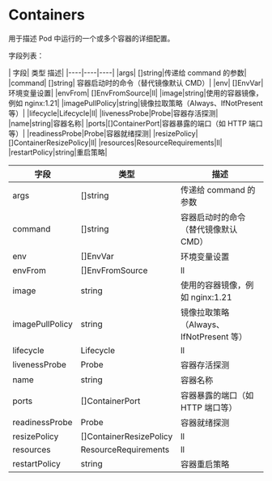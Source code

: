 # Containers

用于描述 Pod 中运行的一个或多个容器的详细配置。

字段列表：

| 字段| 类型 描述|
|----|----|----|
|args| []string|传递给 command 的参数|
|command| \[]string| 容器启动时的命令（替代镜像默认 CMD）|
|env| []EnvVar| 环境变量设置|
|envFrom| []EnvFromSource|ll|
|image|string|使用的容器镜像，例如 nginx:1.21|
|imagePullPolicy|string|镜像拉取策略（Always、IfNotPresent 等）|
|lifecycle|Lifecycle|ll|
|livenessProbe|Probe|容器存活探测|
|name|string|容器名称|
|ports|\[]ContainerPort|容器暴露的端口（如 HTTP 端口等）|
|readinessProbe|Probe|容器就绪探测|
|resizePolicy|\[]ContainerResizePolicy|ll|
|resources|ResourceRequirements|ll|
|restartPolicy|string|重启策略|

|字段|类型|描述|
|----|----|----|
|args| []string|传递给 command 的参数|
|command| \[]string| 容器启动时的命令（替代镜像默认 CMD）|
|env| \[]EnvVar| 环境变量设置|
|envFrom| \[]EnvFromSource|ll|
|image|string|使用的容器镜像，例如 nginx:1.21|
|imagePullPolicy|string|镜像拉取策略（Always、IfNotPresent 等）|
|lifecycle|Lifecycle|ll|
|livenessProbe|Probe|容器存活探测|
|name|string|容器名称|
|ports|\[]ContainerPort|容器暴露的端口（如 HTTP 端口等）|
|readinessProbe|Probe|容器就绪探测|
|resizePolicy|\[]ContainerResizePolicy|ll|
|resources|ResourceRequirements|ll|
|restartPolicy|string|容器重启策略|
